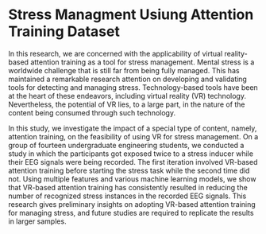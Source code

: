 # Stress Managment Usiung Attention Training Dataset

In this research, we are concerned with the applicability of virtual reality-based attention training as a tool for stress management. Mental stress is a worldwide challenge that is still far from being fully
managed. This has maintained a remarkable research attention on developing and validating tools for detecting and managing stress. Technology-based tools have been at the heart of these endeavors, including virtual
reality (VR) technology. Nevertheless, the potential of VR lies, to a large part, in the nature of the content being consumed through such technology. 

In this study, we investigate the impact of a special type of content, namely, attention training, on the feasibility of using VR for stress management. On a group of fourteen undergraduate engineering students, we conducted a study in which the participants got exposed twice to a stress inducer while their EEG signals were being recorded. The first iteration involved VR-based attention training before starting the stress task while the second time did not. Using multiple features and various machine learning models, we show that VR-based attention training has consistently resulted in reducing the number of recognized stress instances in the recorded EEG signals. This research gives preliminary insights on adopting VR-based attention training for managing stress, and future studies are required to replicate the results in larger samples.

